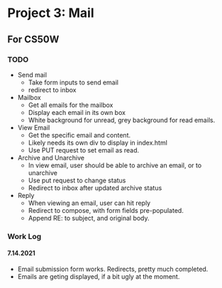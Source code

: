 # Project 3: Mail
## For CS50W

### TODO
* Send mail
    - Take form inputs to send email
    - redirect to inbox
* Mailbox
    - Get all emails for the mailbox
    - Display each email in its own box
    - White background for unread, grey background for read emails.
* View Email
    - Get the specific email and content.
    - Likely needs its own div to display in index.html
    - Use PUT request to set email as read.
* Archive and Unarchive
    - In view email, user should be able to archive an email, or to unarchive
    - Use put request to change status
    - Redirect to inbox after updated archive status
* Reply
    - When viewing an email, user can hit reply
    - Redirect to compose, with form fields pre-populated.
    - Append RE: to subject, and original body.

### Work Log

#### 7.14.2021
* Email submission form works. Redirects, pretty much completed.
* Emails are geting displayed, if a bit ugly at the moment.